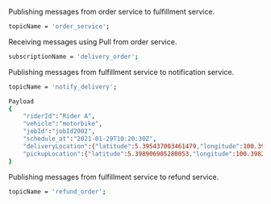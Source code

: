 Publishing messages from order service to fulfillment service.
```sh
topicName = 'order_service';
 ```
Receiving messages using Pull from order service.

```sh
subscriptionName = 'delivery_order';
```
Publishing messages from fulfillment service to notification service.

```sh
topicName = 'notify_delivery';

Payload
{
    "riderId":"Rider A",
    "vehicle":"motorbike",
    "jobId":"jobId2002",
    "schedule_at":"2021-01-29T10:20:30Z",
    "deliveryLocation":{"latitude":5.395437003461479,"longitude":100.39968037030886},
    "pickupLocation":{"latitude":5.398906905280053,"longitude":100.39827034139682}
}

```
Publishing messages from fulfillment service to refund service.

```sh
topicName = 'refund_order';
```
